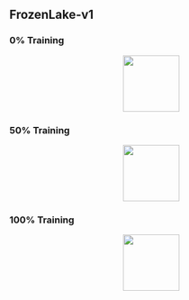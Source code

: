 ## FrozenLake-v1

### 0% Training

<p align="center">
<img src="./Videos/training0.mp4", height=100px, width = 100px>
</p>

### 50% Training

<p align="center">
<img src="./Videos/training200000.mp4", height=100px, width = 100px>
</p>

### 100% Training
<p align="center">
<img src="./Videos/training399999.mp4", height=100px, width=100px>
</p>